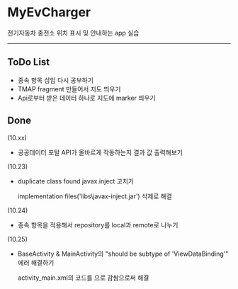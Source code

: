 # MyEvCharger
전기자동차 충전소 위치 표시 및 안내하는 app 실습

--------------------------------------------

## ToDo List
- 종속 항목 삽입 다시 공부하기
- TMAP fragment 만들어서 지도 띄우기
- Api로부터 받은 데이터 하나로 지도에 marker 띄우기


## Done
(10.xx)
- 공공데이터 포털 API가 올바르게 작동하는지 결과 값 출력해보기

(10.23)
- duplicate class found javax.inject 고치기

    implementation files('libs\\javax-inject.jar') 삭제로 해결

(10.24)
- 종속 항목을 적용해서 repository를 local과 remote로 나누기

(10.25)
- BaseActivity & MainActivity의 "should be subtype of 'ViewDataBinding'" 에러 해결하기

    activity_main.xml의 코드를 <layout></layout>으로 감쌈으로써 해결

